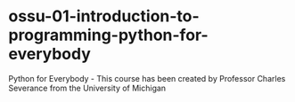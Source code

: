 # ossu-01-introduction-to-programming-python-for-everybody
Python for Everybody - This course has been created by Professor Charles Severance from the University of Michigan
